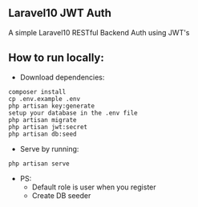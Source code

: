 ## Laravel10 JWT Auth

A simple Laravel10 RESTful Backend Auth using JWT's

## How to run locally:

- Download dependencies:
```
composer install
cp .env.example .env
php artisan key:generate
setup your database in the .env file
php artisan migrate
php artisan jwt:secret
php artisan db:seed
```

- Serve by running:
```
php artisan serve
```

- PS:
    - Default role is user when you register
    - Create DB seeder
    